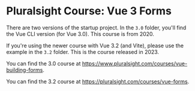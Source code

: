 # Pluralsight Course: Vue 3 Forms

There are two versions of the startup project. In the `3.0` folder, you'll
find the Vue CLI version (for Vue 3.0). This course is from 2020.

If you're using the newer course with Vue 3.2 (and Vite), please use the example in the `3.2` folder. This is the course released in 2023.

You can find the 3.0 course at https://www.pluralsight.com/courses/vue-building-forms.

You can find the 3.2 course at https://pluralsight.com/courses/vue-forms.
